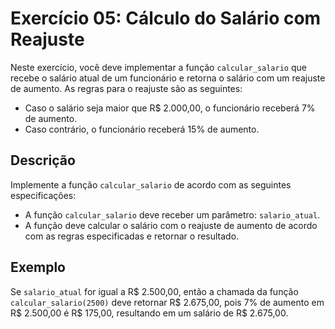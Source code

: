 # Exercício 05: Cálculo do Salário com Reajuste

Neste exercício, você deve implementar a função `calcular_salario` que recebe o salário atual de um funcionário e retorna o salário com um reajuste de aumento. As regras para o reajuste são as seguintes:

- Caso o salário seja maior que R$ 2.000,00, o funcionário receberá 7% de aumento.
- Caso contrário, o funcionário receberá 15% de aumento.

## Descrição

Implemente a função `calcular_salario` de acordo com as seguintes especificações:

- A função `calcular_salario` deve receber um parâmetro: `salario_atual`.
- A função deve calcular o salário com o reajuste de aumento de acordo com as regras especificadas e retornar o resultado.

## Exemplo

Se `salario_atual` for igual a R$ 2.500,00, então a chamada da função `calcular_salario(2500)` deve retornar R$ 2.675,00, pois 7% de aumento em R$ 2.500,00 é R$ 175,00, resultando em um salário de R$ 2.675,00.

